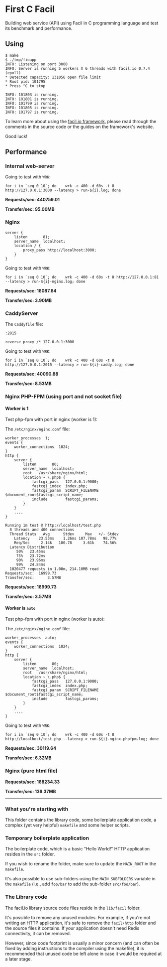 # First C Facil

Building web service (API) using Facil in C programming language and test its benchmark and performance.

## Using

```
$ make
$ ./tmp/fioapp
INFO: Listening on port 3000
INFO: Server is running 5 workers X 6 threads with facil.io 0.7.4 (epoll)
* Detected capacity: 131056 open file limit
* Root pid: 101795
* Press ^C to stop

INFO: 101803 is running.
INFO: 101801 is running.
INFO: 101799 is running.
INFO: 101805 is running.
INFO: 101797 is running.
```

To learn more about using the [facil.io framework](http://facil.io), please read through the comments in the source code or the guides on the framework's website.

Good luck!

## Performance

### Internal web-server

Going to test with `WRK`:

```
for i in `seq 0 10`; do    wrk -c 400 -d 60s -t 8 http://127.0.0.1:3000 --latency > run-${i}.log; done
```

**Requests/sec: 440759.01**

**Transfer/sec:     95.00MB**

### Nginx
```
server {
	listen       81;
	server_name  localhost;
	location / {
		proxy_pass http://localhost:3000;
	}
}
```

Going to test with `WRK`:

```
for i in `seq 0 10`; do    wrk -c 400 -d 60s -t 8 http://127.0.0.1:81 --latency > run-${i}-nginx.log; done
```

**Requests/sec:  16087.84**

**Transfer/sec:      3.90MB**

### CaddyServer

The `Caddyfile` file:

```
:2015

reverse_proxy /* 127.0.0.1:3000
```

Going to test with `WRK`:

```
for i in `seq 0 10`; do    wrk -c 400 -d 60s -t 8 http://127.0.0.1:2015 --latency > run-${i}-caddy.log; done
```

**Requests/sec:  40090.88**

**Transfer/sec:      8.53MB**

### Nginx PHP-FPM (using port and not socket file)

#### Worker is 1

Test php-fpm with port in nginx (worker is 1):

The `/etc/nginx/nginx.conf` file:

```
worker_processes  1;
events {
    worker_connections  1024;
}
http {
	server {
		listen       80;
		server_name  localhost;
		root   /usr/share/nginx/html;
		location ~ \.php$ {
			fastcgi_pass   127.0.0.1:9000;
			fastcgi_index  index.php;
			fastcgi_param  SCRIPT_FILENAME  $document_root$fastcgi_script_name;
			include        fastcgi_params;
		}
	}
	....
}
```

```
Running 1m test @ http://localhost/test.php
  8 threads and 400 connections
  Thread Stats   Avg      Stdev     Max   +/- Stdev
    Latency    23.53ms    1.26ms 107.78ms   98.77%
    Req/Sec     2.14k   100.78     3.61k    74.56%
  Latency Distribution
     50%   23.45ms
     75%   23.72ms
     90%   23.96ms
     99%   24.84ms
  1020477 requests in 1.00m, 214.10MB read
Requests/sec:  16999.73
Transfer/sec:      3.57MB
```

**Requests/sec:  16999.73**

**Transfer/sec:      3.57MB**

#### Worker is `auto`

Test php-fpm with port in nginx (worker is auto):

The `/etc/nginx/nginx.conf` file:

```
worker_processes  auto;
events {
    worker_connections  1024;
}
http {
	server {
		listen       80;
		server_name  localhost;
		root   /usr/share/nginx/html;
		location ~ \.php$ {
			fastcgi_pass   127.0.0.1:9000;
			fastcgi_index  index.php;
			fastcgi_param  SCRIPT_FILENAME  $document_root$fastcgi_script_name;
			include        fastcgi_params;
		}
	}
	....
}
```

Going to test with `WRK`:

```
for i in `seq 0 10`; do    wrk -c 400 -d 60s -t 8 http://localhost/test.php --latency > run-${i}-nginx-phpfpm.log; done
```

**Requests/sec:  30119.64**

**Transfer/sec:      6.32MB**

### Nginx (pure html file)

**Requests/sec: 168234.33**

**Transfer/sec:    136.37MB**

---------

### What you're starting with

This folder contains the library code, some boilerplate application code, a complex (yet very helpful) `makefile` and some helper scripts.

### Temporary boilerplate application

The boilerplate code, which is a basic "Hello World!" HTTP application resides in the `src` folder.

If you wish to rename the folder, make sure to update the `MAIN_ROOT` in the  `makefile`.

It's also possible to use sub-folders using the `MAIN_SUBFOLDERS` variable in the `makefile` (i.e., add `foo/bar` to add the sub-folder `src/foo/bar`).

### The Library code

The facil.io library source code files reside in the `lib/facil` folder.

It's possible to remove any unused modules. For example, if you're not writing an HTTP application, it's safe to remove the `facil/http` folder and the source files it contains. If your application doesn't need Redis connectivity, it can be removed.

However, since code footprint is usually a minor concern (and can often be fixed by adding instructions to the compiler using the makefile), it is recommended that unused code be left alone in case it would be required at a later stage.

